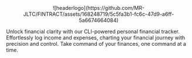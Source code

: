 <div align="center">
  ![headerlogo](https://github.com/MR-JLTC/FINTRACT/assets/168248719/5c5fa3b1-fc6c-47d9-a6ff-5a6674664084)
</div>

Unlock financial clarity with our CLI-powered personal financial tracker. Effortlessly log income and expenses, charting your financial journey with precision and control. Take command of your finances, one command at a time.
